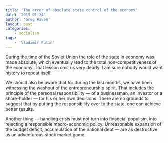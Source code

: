 ```yaml
---
title: 'The error of absolute state control of the economy'
date: '2013-01-24'
author: 'Greg Raven'
layout: post
categories:
    - socialism
tags:
    - 'Vladimir Putin'
---
```


During the time of the Soviet Union the role of the state in economy was made absolute, which eventually lead to the total non-competitiveness of the economy. That lesson cost us very dearly. I am sure nobody would want history to repeat itself.  
  
We should also be aware that for during the last months, we have been witnessing the washout of the entrepreneurship spirit. That includes the principle of the personal responsibility — of a businessman, an investor or a share-holder — for his or her own decisions. There are no grounds to suggest that by putting the responsibility over to the state, one can achieve better results.

Another thing — handling crisis must not turn into financial populism, into rejecting a responsible macro-economic policy. Unreasonable expansion of the budget deficit, accumulation of the national debt — are as destructive as an adventurous stock market game.